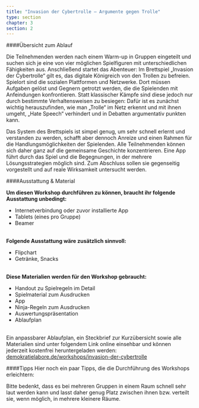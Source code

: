 ```yaml
---
title: "Invasion der Cybertrolle – Argumente gegen Trolle"
type: section
chapter: 3
section: 2
---
```


####Übersicht zum Ablauf

Die Teilnehmenden werden nach einem Warm-up in Gruppen eingeteilt
und suchen sich je eine von vier möglichen Spielfiguren mit
unterschiedlichen Fähigkeiten aus. Anschließend startet das Abenteuer:
Im Brettspiel „Invasion der Cybertrolle“ gilt es, das digitale
Königreich von den Trollen zu befreien. Spielort sind die sozialen
Plattformen und Netzwerke. Dort müssen Aufgaben gelöst und
Gegnern getrotzt werden, die die Spielenden mit Anfeindungen
konfrontieren. Statt klassischer Kämpfe sind diese jedoch nur
durch bestimmte Verhaltensweisen zu besiegen: Dafür ist es zunächst
wichtig herauszufinden, wie man „Trolle“ im Netz erkennt
und mit ihnen umgeht, „Hate Speech“ verhindert und in Debatten
argumentativ punkten kann.

Das System des Brettspiels ist simpel genug, um sehr schnell
erlernt und verstanden zu werden, schafft aber dennoch Anreize
und einen Rahmen für die Handlungsmöglichkeiten der Spielenden.
Alle Teilnehmenden können sich daher ganz auf die
gemeinsame Geschichte konzentrieren. Eine App führt durch
das Spiel und die Begegnungen, in der mehrere Lösungsstrategien
möglich sind. Zum Abschluss sollen sie gegenseitig vorgestellt
und auf reale Wirksamkeit untersucht werden.

####Ausstattung & Material

<b>Um diesen Workshop durchführen zu können, braucht ihr
folgende Ausstattung unbedingt:</b>

* Internetverbindung oder zuvor installierte App
* Tablets (eines pro Gruppe)
* Beamer
<br><br>

<b>Folgende Ausstattung wäre zusätzlich sinnvoll:</b>

* Flipchart
* Getränke, Snacks
<br><br>

<b>Diese Materialien werden für den Workshop gebraucht:</b>

* Handout zu Spielregeln im Detail
* Spielmaterial zum Ausdrucken
* App
* Ninja-Regeln zum Ausdrucken
* Auswertungspräsentation
* Ablaufplan
<br><br>

Ein anpassbarer Ablaufplan, ein Steckbrief zur Kurzübersicht sowie alle Materialien sind unter folgendem Link online einsehbar und können jederzeit kostenfrei heruntergeladen werden: <a href="https://demokratielabore.de/workshops/invasion-der-cybertrolle">demokratielabore.de/workshops/invasion-der-cybertrolle</a>


####Tipps
Hier noch ein paar Tipps, die die Durchführung des
Workshops erleichtern:

Bitte bedenkt, dass es bei mehreren Gruppen in einem Raum
schnell sehr laut werden kann und lasst daher genug Platz
zwischen ihnen bzw. verteilt sie, wenn möglich, in mehrere kleinere
Räume.
